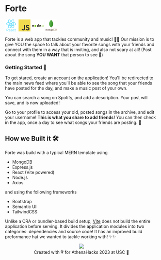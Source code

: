 # Forte

<img width="40px" src="https://raw.githubusercontent.com/devicons/devicon/master/icons/react/react-original-wordmark.svg" /> <img width="40px" src="https://raw.githubusercontent.com/devicons/devicon/master/icons/javascript/javascript-original.svg" /> <img width="40px" src="https://raw.githubusercontent.com/devicons/devicon/master/icons/nodejs/nodejs-original-wordmark.svg" /> <img width="40px" src="https://raw.githubusercontent.com/devicons/devicon/master/icons/mongodb/mongodb-original-wordmark.svg" />

Forte is a web app that tackles community and music! 👯‍♀️ Our mission is to give YOU the space to talk about your favorite songs with your friends and connect with them in a way that is inviting, and also not scary at all! (Post about the song **YOU WANT** that person to see 👀) 

### Getting Started 💫
To get stared, create an account on the application! You'll be redirected to the main news feed where you'll be able to see the song that your friends have posted for the day, and make a music post of your own. 

You can search a song on Spotify, and add a description. Your post will save, and is now uploaded! 

Go to your profile to access your old, posted songs in the archive, and edit your username! **This is what you share to add friends!** You can then check in the app, once a day to see what songs your friends are posting. 🎥

## How we Built it 🛠
Forte was build with a typical MERN template using 
- MongoDB
- Express.js
- React (Vite powered) 
- Node.js 
- Axios

and using the following frameworks 
- Bootstrap
- Semantic UI
- TailwindCSS 

Unlike a CRA or bundler-based build setup, [Vite](https://vitejs.dev/) does not build the entire application before serving. It divides the application modules into two categories: dependencies and source code! It has an improved build preformance hat we wanted to tackle working with! ✨✨ 


<p align="middle">

<img width="40px" src="https://athenahacks.com/images/athenahacks_logo.png" />
</br>
Created with 💗 for AthenaHacks 2023 at USC 🦉 </p>

</p>
